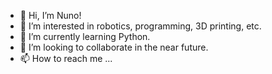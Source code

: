 - 👋 Hi, I’m Nuno!
- 👀 I’m interested in robotics, programming, 3D printing, etc.
- 🌱 I’m currently learning Python.
- 💞️ I’m looking to collaborate in the near future.
- 📫 How to reach me ...

<!---
monstro-das-bolachas/monstro-das-bolachas is a ✨ special ✨ repository because its `README.md` (this file) appears on your GitHub profile.
You can click the Preview link to take a look at your changes.
--->
